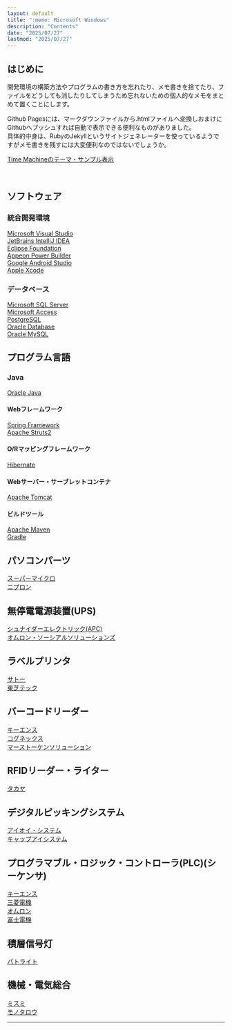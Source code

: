 ```yaml
---
layout: default
title: ":memo: Microsoft Windows"
description: "Contents"
date: "2025/07/27"
lastmod: "2025/07/27"
---
```


## はじめに  
開発環境の構築方法やプログラムの書き方を忘れたり、メモ書きを捨てたり、ファイルをどうしても消したりしてしまうため忘れないための個人的なメモをまとめて置くことにします。  

Github Pagesには、マークダウンファイルから.htmlファイルへ変換しおまけにGithubへプッシュすれば自動で表示できる便利なものがありました。  
具体的中身は、RubyのJekyllというサイトジェネレーターを使っているようですがメモ書きを残すには大変便利なのではないでしょうか。  

[Time Machineのテーマ・サンプル表示](index2.md) 

<br />

## ソフトウェア  
### 統合開発環境  
[Microsoft Visual Studio](https://visualstudio.microsoft.com/ja/)  
[JetBrains IntelliJ IDEA](https://www.jetbrains.com/ja-jp/idea/)  
[Eclipse Foundation](https://www.eclipse.org/downloads/)  
[Appeon Power Builder](https://www.appeon.com/ja)  
[Google Android Studio](https://developer.android.com/studio?hl=ja)  
[Apple Xcode](https://developer.apple.com/jp/xcode/)  

### データベース  
[Microsoft SQL Server](https://www.microsoft.com/ja-jp/sql-server/)  
[Microsoft Access](https://www.microsoft.com/ja-jp/microsoft-365/access)  
[PostgreSQL](https://www.postgresql.org/)  
[Oracle Database](https://www.oracle.com/jp/database/)  
[Oracle MySQL](https://www.mysql.com/jp/)  

## プログラム言語  
### Java  
[Oracle Java](https://www.oracle.com/jp/java/)  
#### Webフレームワーク  
[Spring Framework](https://spring.io/)  
[Apache Struts2](https://struts.apache.org/)  
#### O/Rマッピングフレームワーク  
[Hibernate](https://hibernate.org/)  
#### Webサーバー・サーブレットコンテナ  
[Apache Tomcat](https://tomcat.apache.org/)  
#### ビルドツール  
[Apache Maven](https://maven.apache.org/)  
[Gradle](https://gradle.org/)  

## パソコンパーツ  
[スーパーマイクロ](https://www.supermicro.com/ja/home)  
[ニプロン](https://www.nipron.co.jp/product.html)  

## 無停電電源装置(UPS)  
[シュナイダーエレクトリック(APC)](https://www.se.com/jp/ja/work/products/critical-power-cooling-and-racks/)  
[オムロン・ソーシアルソリューションズ](https://socialsolution.omron.com/jp/ja/products_service/ups/)  

## ラベルプリンタ  
[サトー](https://www.sato.co.jp/)  
[東芝テック](https://www.toshibatec.co.jp/products/auto_id/)  

## バーコードリーダー  
[キーエンス](https://www.keyence.co.jp/products/barcode/)  
[コグネックス](https://www.cognex.com/ja-jp/products/barcode-readers)  
[マーストーケンソリューション](https://www.mars-tohken.co.jp/)  

## RFIDリーダー・ライター  
[タカヤ](https://www.product.takaya.co.jp/rfid/)  

## デジタルピッキングシステム  
[アイオイ・システム](https://www.hello-aioi.com/jp/)  
[キャップアイシステム](https://www.cap-ai.jp/)  

## プログラマブル・ロジック・コントローラ(PLC)(シーケンサ)  
[キーエンス](https://www.keyence.co.jp/products/controls/)  
[三菱電機](https://www.mitsubishielectric.co.jp/fa/products/cnt/plc/index.html)  
[オムロン](https://www.fa.omron.co.jp/products/category/automation-systems/programmable-controllers/)  
[富士電機](https://www.fujielectric.co.jp/products/plc/)  

## 積層信号灯  
[パトライト](https://www.patlite.co.jp/)  

## 機械・電気総合  
[ミスミ](https://jp.misumi-ec.com/)  
[モノタロウ](https://www.monotaro.com/)  

***
